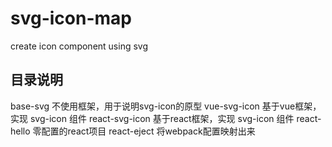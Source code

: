 # svg-icon-map
create icon component using svg

## 目录说明
base-svg 不使用框架，用于说明svg-icon的原型
vue-svg-icon 基于vue框架，实现 svg-icon 组件
react-svg-icon 基于react框架，实现 svg-icon 组件
react-hello 零配置的react项目
react-eject 将webpack配置映射出来
